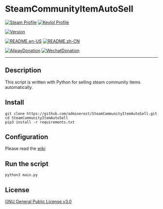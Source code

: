 # SteamCommunityItemAutoSell
[![Steam Profile](https://img.shields.io/badge/Steam-adminerest-blue.svg?logo=steam)](https://steamcommunity.com/profiles/76561198139305147/) [![Keylol Profile](https://img.shields.io/badge/Keylol-adminerest-blue.svg?logo=steam)](https://keylol.com/suid-1467452)   

[![Version](https://img.shields.io/badge/Version-beta1.1.1-green.svg?logo=github)](https://github.com/adminerest/SteamCommunityItemAutoSell/releases)   

[![README.en-US](https://img.shields.io/badge/README-English-yellow.svg?logo=github)](https://github.com/adminerest/SteamCommunityItemAutoSell/blob/master/README.md) [![README.zh-CN](https://img.shields.io/badge/README-中文-yellow.svg?logo=github)](https://github.com/adminerest/SteamCommunityItemAutoSell/blob/master/README.zh-CN.md)   

[![AlipayDonation](https://img.shields.io/badge/Donate-Alipay-red.svg?logo=alipay)](https://github.com/adminerest/SteamCommunityItemAutoSell/blob/master/donation/alipay.JPG) [![WechatDonation](https://img.shields.io/badge/Donate-Wechat-red.svg?logo=wechat)](https://github.com/adminerest/SteamCommunityItemAutoSell/blob/master/donation/wechat.JPG)

 - - -   
## Description
 This script is written with Python for selling steam community items automatically.
## Install
```
git clone https://github.com/adminerest/SteamCommunityItemAutoSell.git
cd SteamCommunityItemAutoSell
pip3 install -r requirements.txt
```
## Configuration
Please read the [wiki](https://github.com/adminerest/SteamCommunityItemAutoSell/wiki)
## Run the script
`python3 main.py`
## License
[GNU General Public License v3.0](https://github.com/adminerest/SteamCommunityItemAutoSell/blob/master/LICENSE)